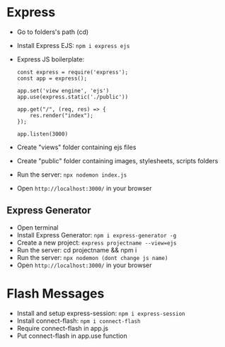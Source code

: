 # Express

- Go to folders's path (cd)
- Install Express EJS: `npm i express ejs`
- Express JS boilerplate:

  ```
  const express = require('express');
  const app = express();

  app.set('view engine', 'ejs')
  app.use(express.static('./public'))

  app.get("/", (req, res) => {
      res.render("index");
  });

  app.listen(3000)

  ```

- Create "views" folder containing ejs files
- Create "public" folder containing images, stylesheets, scripts folders
- Run the server: `npx nodemon index.js`
- Open `http://localhost:3000/` in your browser


## Express Generator 

- Open terminal
- Install Express Generator: `npm i express-generator -g`
- Create a new project: `express projectname --view=ejs`
- Run the server: cd projectname && npm i
- Run the server: `npx nodemon (dont change js name)`
- Open `http://localhost:3000/` in your browser

# Flash Messages

- Install and setup express-session: `npm i express-session` <!--For setup, refer process.md of Mongo_DB folder-->
- Install connect-flash: `npm i connect-flash`
- Require connect-flash in app.js
- Put connect-flash in app.use function

<!--Flash messages ka matlab server ke kisi route mein koi data banana and uss data ko dusre route pe use karna -->

